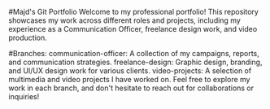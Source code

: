 #Majd's Git Portfolio
Welcome to my professional portfolio! This repository showcases my work across different roles and projects, including my experience as a Communication Officer, freelance design work, and video production.

#Branches:
communication-officer: A collection of my campaigns, reports, and communication strategies.
freelance-design: Graphic design, branding, and UI/UX design work for various clients.
video-projects: A selection of multimedia and video projects I have worked on.
Feel free to explore my work in each branch, and don't hesitate to reach out for collaborations or inquiries!
